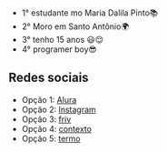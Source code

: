 - 1° estudante mo Maria Dalila Pinto📚
- 2° Moro em Santo Antônio🌍
- 3° tenho 15 anos 😃😌
- 4° programer boy😎

##  Redes sociais

- Opção 1: [Alura](https://www.alura.com.br)
- Opção 2:  [Instagram](https://www.instagram.com/jao._.carlos/)
- Opção 3:    [friv](https://www.friv.com/)
- Opção 4:      [contexto](https://contexto.me/)
- Opção 5:         [termo](https://term.ooo/)
